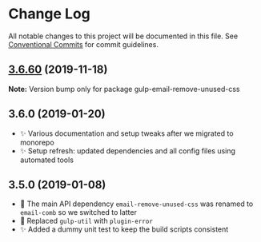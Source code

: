 # Change Log

All notable changes to this project will be documented in this file.
See [Conventional Commits](https://conventionalcommits.org) for commit guidelines.

## [3.6.60](https://gitlab.com/codsen/codsen/compare/gulp-email-remove-unused-css@3.6.59...gulp-email-remove-unused-css@3.6.60) (2019-11-18)

**Note:** Version bump only for package gulp-email-remove-unused-css





## 3.6.0 (2019-01-20)

- ✨ Various documentation and setup tweaks after we migrated to monorepo
- ✨ Setup refresh: updated dependencies and all config files using automated tools

## 3.5.0 (2019-01-08)

- 🔧 The main API dependency `email-remove-unused-css` was renamed to `email-comb` so we switched to latter
- 🔧 Replaced `gulp-util` with `plugin-error`
- ✨ Added a dummy unit test to keep the build scripts consistent

